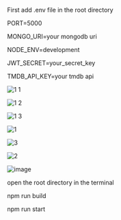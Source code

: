 First add .env file in the root directory

PORT=5000 

MONGO_URI=your mongodb uri

NODE_ENV=development

JWT_SECRET=your_secret_key

TMDB_API_KEY=your tmdb api




![1 1](https://github.com/user-attachments/assets/fc773a2b-3886-46db-b4fe-9c05231b88b9)



![1 2](https://github.com/user-attachments/assets/5aff1edb-df93-42d9-8a79-d83dcfc02d21)



![1 3](https://github.com/user-attachments/assets/36a40866-dd2e-47d8-8441-bbe20686e9c3)



![1](https://github.com/user-attachments/assets/89ffe50a-147d-46ee-99dc-7e945e6bcb56)



![3](https://github.com/user-attachments/assets/e81fc65d-1f32-41cd-9e19-2fdb0e13971d)



![2](https://github.com/user-attachments/assets/95798a56-1647-4483-a4fd-2f2d705b2a37)



![image](https://github.com/user-attachments/assets/f876ca73-89f9-41af-8c97-ae6b520ad826)



open the root directory in the terminal

npm run build

npm run start





